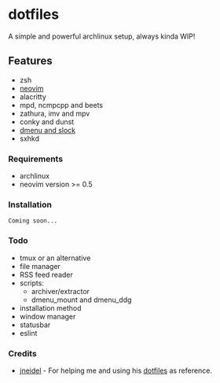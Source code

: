 # dotfiles

A simple and powerful archlinux setup, always kinda WIP!

## Features

- zsh
- [neovim](https://github.com/jasper-schnabel/neovim)
- alacritty
- mpd, ncmpcpp and beets
- zathura, imv and mpv
- conky and dunst
- [dmenu and slock](https://github.com/jasper-schnabel/suckless)
- sxhkd

### Requirements

- archlinux
- neovim version >= 0.5

### Installation

`Coming soon...`

### Todo

- tmux or an alternative
- file manager
- RSS feed reader
- scripts:
  - archiver/extractor
  - dmenu_mount and dmenu_ddg
- installation method
- window manager
- statusbar
- eslint

### Credits

- [jneidel](https://github.com/jneidel) - For helping me and using his [dotfiles](https://github.com/jneidel/dotfiles) as reference.
